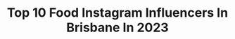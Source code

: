 ---
title: Top 10 Food Instagram Influencers In Brisbane In 2023
description: >-
  Find top food Instagram influencers in Brisbane in 2023. Most popular hashtags: #brisbane #australia #ad.
platform: Instagram
hits: 31
text_top: Discover the top-rated Instagram influencers on inBeat.
text_bottom: Our platform holds 31 Instagram influencers like this in Brisbane, Australia for you to pitch.
profiles:
  - username: "cassywallfood"
    fullname: >-
      BRISBANE Food - Cassy Wall
    bio: >-
      Not a photographer 📸 Not a Chef 👩‍🍳 Just someone who enjoys Food & Lifestyle Brisbane & Beyond 🥂 © cassywallfood 2021
    location: "Australia"
    followers: 16634
    engagement: 282
    commentsToLikes: 0.151175
    id: ck5q8eixm5s460i11iaskv34s
    verified: false
    hashtags: "#payomoment, #anewwaytopay, #brandedcontent, #gonowpayolater"
  - username: "foodieadam"
    fullname: >-
      Adam | Brisbane Food Blogger
    bio: >-
      Content Creator and lover of Peanut Butter Freelance Photographer and Marketing USA Born | CLE @_adampinzone Collab / Photography? ➡ hi@foodieadam.com
    location: "Australia"
    followers: 29618
    engagement: 83
    commentsToLikes: 0.042633
    id: ck8sxmw7qhxc00j78uxzvdl34
    verified: false
    hashtags: ""
  - username: "julietaroldann"
    fullname: >-
      Julieta Roldan 🇦🇺 🇦🇷
    bio: >-
      🌞🌊🏖 Gold Coast Model/Actress #brisbanemodel #goldcoastmodel Lifestyle 🏝 • Food 🍲 • Beauty💄 📩julietaroldann@gmail.com
    location: "Australia"
    followers: 73208
    engagement: 108
    commentsToLikes: 0.049185
    id: ck0ud6ywjigcn0i19d8n00v30
    verified: false
    hashtags: "#ad, #veganskincareproducts, #cavoodleaustralia, #brisbaneactress"
  - username: "brisbane"
    fullname: >-
      @BRISBANE - MYBRISBANE.COM
    bio: >-
      Bringing you the best our local community has to offer. Things To Do • Food & Wine • Lifestyle • Property Tag #MyBrisbane & @Brisbane ✉️ Get in touch
    location: "Australia"
    followers: 107110
    engagement: 173
    commentsToLikes: 0.045474
    id: ck0vvol3uq2010i19y8idrc27
    verified: false
    hashtags: "#preservativefree, #noaddedsugar, #southbank, #yum"
  - username: "lalasplate"
    fullname: >-
      Lara De Bruyne
    bio: >-
      you are loved ✞ Healthy(ish) food, lifestyle + wellness 🍉🍓🍒🌸 Brisbane, Australia ♡ hello@lalasplate.com ☻
    location: "Australia"
    followers: 45930
    engagement: 864
    commentsToLikes: 0.026087
    id: ck15tte3pjswb0i19uj4bboe5
    verified: false
    hashtags: "#healthybreakfast, #nicecream, #fooddiary, #chocolate"
  - username: "so0tie"
    fullname: >-
      Sootie & Larni
    bio: >-
      🌏Brisbane, Australia 🇦🇺 Pets🐾Plants🌱Food🍕 All my own 📷 Please credit & tag if re-sharing my images 💛
    location: "Australia"
    followers: 33006
    engagement: 139
    commentsToLikes: 0.019357
    id: ck6u1ut7wo0gx0j71hwua6d7t
    verified: false
    hashtags: "#aussieplantclub, #aroid, #livingwithplants, #aroidsofinstagram"
  - username: "always_vacay"
    fullname: >-
      Hanie
    bio: >-
      Vacation and food lover. Live to travel. Travel to live. Life is too short to wait. Let’s go on vacay !🗺 🏠: Los Angeles 🇺🇸 🔜 🌺
    location: "Australia"
    followers: 4773
    engagement: 1593
    commentsToLikes: 0.138322
    id: ck9hcf488l36u0j78yshwu4bh
    verified: false
    hashtags: "#travelaroundtheworld, #australiagram, #girlsthatwander, #travelthroughtheworld"
  - username: "candice3lise__"
    fullname: >-
      CANDICE 🌻
    bio: >-
      🇦🇺 Brisbane, AU 📩 candiceelis3@gmail.com 👄 @envyaesthetics___ $20off ‘CANDICE’ 💆🏼‍♀️ @skin.enhance 20% off 👁 @lashesby_sb @thebasehairstudio
    location: "Australia"
    followers: 14287
    engagement: 800
    commentsToLikes: 0.314172
    id: ckap42c1b5j8i0i78100qqryc
    verified: false
    hashtags: "#winter, #sunshinecoast, #fashionblogger, #captionsforinsta"
  - username: "jeanpierresmith"
    fullname: >-
      JP Smith 🇿🇦🇦🇺 🇺🇸🏈3️⃣1️⃣
    bio: >-
      @redsrugby #1322 @brumbiesrugby #164 @giltinis @usmlr #LS❤️ #Fire #Family #Food 🔥🍗🍺
    location: "Australia"
    followers: 6186
    engagement: 855
    commentsToLikes: 0.022786
    id: ck6tz92ov8brw0j71ohsh92t9
    verified: false
    hashtags: "#love, #family, #redsfamily, #australia"
  - username: "brissiebites"
    fullname: >-
      Food Blogger | Jacqui John
    bio: >-
      🥐 Food 🍷 Drink ✈️ Travel ✍️ Content Creation 📷 Photography ☀️ Brisbane based 💌 jacqui@brissiebites.com 👇🏻 FREE Guide to Brisbane's Hidden Bars
    location: "Australia"
    followers: 7500
    engagement: 1229
    commentsToLikes: 0.124266
    id: ck6tkm2ym4z230j715oltesd5
    verified: false
    hashtags: "#igersbrisbane, #brisbanecity, #brisbanecitycouncil, #visitbrisbane"
---